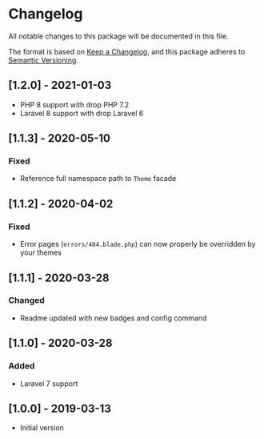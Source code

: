 # Changelog
All notable changes to this package will be documented in this file.

The format is based on [Keep a Changelog](https://keepachangelog.com/en/1.0.0/),
and this package adheres to [Semantic Versioning](https://semver.org/spec/v2.0.0.html).

## [1.2.0] - 2021-01-03
- PHP 8 support with drop PHP 7.2
- Laravel 8 support with drop Laravel 6

## [1.1.3] - 2020-05-10
### Fixed
- Reference full namespace path to `Theme` facade

## [1.1.2] - 2020-04-02
### Fixed
- Error pages (`errors/404.blade.php`) can now properly be overridden by your themes

## [1.1.1] - 2020-03-28
### Changed
- Readme updated with new badges and config command

## [1.1.0] - 2020-03-28
### Added
- Laravel 7 support

## [1.0.0] - 2019-03-13
- Initial version
